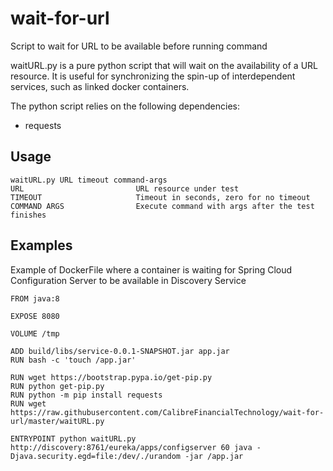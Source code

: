 # wait-for-url
Script to wait for URL to be available before running command

waitURL.py is a pure python script that will wait on the availability of a URL resource. It is useful for synchronizing the spin-up of interdependent services, such as linked docker containers.

The python script relies on the following dependencies:
- requests

## Usage

```
waitURL.py URL timeout command-args
URL                         URL resource under test
TIMEOUT                     Timeout in seconds, zero for no timeout
COMMAND ARGS                Execute command with args after the test finishes
```

## Examples

Example of DockerFile where a container is waiting for Spring Cloud Configuration Server to be available in Discovery Service

```
FROM java:8

EXPOSE 8080

VOLUME /tmp

ADD build/libs/service-0.0.1-SNAPSHOT.jar app.jar
RUN bash -c 'touch /app.jar'

RUN wget https://bootstrap.pypa.io/get-pip.py
RUN python get-pip.py
RUN python -m pip install requests
RUN wget https://raw.githubusercontent.com/CalibreFinancialTechnology/wait-for-url/master/waitURL.py

ENTRYPOINT python waitURL.py http://discovery:8761/eureka/apps/configserver 60 java -Djava.security.egd=file:/dev/./urandom -jar /app.jar
```
